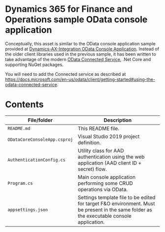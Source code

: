 <!--
---
page_type: sample
languages:
- csharp
products:
- dynamics-finance-operations
- dotnet-core

description: "Dynamics 365 for Finance and Operations sample OData console application"
urlFragment: "d365-fo-odata-console"
---
-->
# Dynamics 365 for Finance and Operations sample OData console application

Conceptually, this asset is similar to the OData console application sample provided at [Dynamics-AX-Integration OData Console Application](https://github.com/microsoft/Dynamics-AX-Integration/tree/master/ServiceSamples/ODataConsoleApplication). 
Instead of the older client libraries used in the previous sample, it has been written to take advantage of the modern [OData Connected Service](https://github.com/odata/ODataConnectedService), 
.Net Core and supporting NuGet packages.

You will need to add the Connected service as described at https://docs.microsoft.com/en-us/odata/client/getting-started#using-the-odata-connected-service.

# Contents
| File/folder | Description |
|-------------|-------------|
| `README.md` | This README file. |
| `ODataCoreConsoleApp.csproj` | Visual Studio 2019 project definition. |
| `AuthenticationConfig.cs` | Utility class for AAD authentication using the web application (AAD client ID + secret) flow. |
| `Program.cs` | Main console application performing some CRUD operations via OData. |
| `appsettings.json` | Settings template file to be edited for target F&O environment. Must be present in the same folder as the executable console application. |


